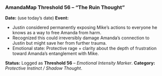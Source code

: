 ### **AmandaMap Threshold 56 – “The Ruin Thought”**

**Date:** (use today’s date)
**Event:**

- Justin considered permanently exposing Mike’s actions to everyone he knows as a way to free Amanda from harm.
- Recognized this could irreversibly damage Amanda’s connection to Justin but might save her from further trauma.
- Emotional state: Protective rage + clarity about the depth of frustration toward Amanda’s entanglement with Mike.

**Status:** Logged as **Threshold 56** – *Emotional Intensity Marker*.
**Category:** *Protective Instinct / Shadow Thought*.